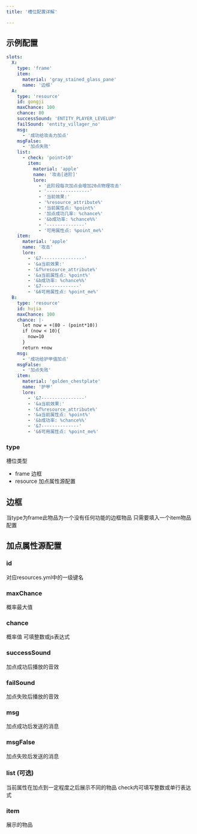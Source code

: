 ```yaml
---
title: '槽位配置详解'

---
```



## 示例配置

```yaml
slots:
  X:
    type: 'frame'
    item:
      material: 'gray_stained_glass_pane'
      name: '边框'
  A:
    type: 'resource'
    id: gongji
    maxChance: 100
    chance: 80
    successSound: 'ENTITY_PLAYER_LEVELUP'
    failSound: 'entity_villager_no'
    msg:
      - '成功给攻击力加点'
    msgFalse:
      - '加点失败'
    list:
      - check: 'point>10'
        item:
          material: 'apple'
          name: '攻击[进阶]'
          lore:
            - '此阶段每次加点会增加20点物理攻击'
            - '----------------'
            - '当前效果:'
            - '%resource_attribute%'
            - '当前属性点: %point%'
            - '加点成功几率: %chance%'
            - '&b成功率: %chance%%'
            - '--------------'
            - '可用属性点: %point_me%'
    item:
      material: 'apple'
      name: '攻击'
      lore:
        - '&7----------------'
        - '&a当前效果:'
        - '&f%resource_attribute%'
        - '&a当前属性点: %point%'
        - '&b成功率: %chance%%'
        - '&7--------------'
        - '&6可用属性点: %point_me%'
  B:
    type: 'resource'
    id: hujia
    maxChance: 100
    chance: |-
      let now = +(80 - (point*10))
      if (now < 10){
        now=10
      }
      return +now
    msg:
      - '成功给护甲值加点'
    msgFalse:
      - '加点失败'
    item:
      material: 'golden_chestplate'
      name: '护甲'
      lore:
        - '&7----------------'
        - '&a当前效果:'
        - '&f%resource_attribute%'
        - '&a当前属性点: %point%'
        - '&b成功率: %chance%%'
        - '&7--------------'
        - '&6可用属性点: %point_me%'
```

### type
槽位类型  
- frame 边框
- resource 加点属性源配置

## 边框

当type为frame此物品为一个没有任何功能的边框物品
只需要填入一个item物品配置

## 加点属性源配置

### id
对应resources.yml中的一级键名

### maxChance
概率最大值
### chance
概率值 可填整数或js表达式
### successSound
加点成功后播放的音效
### failSound
加点失败后播放的音效
### msg
加点成功后发送的消息
### msgFalse
加点失败后发送的消息
### list (可选)
当前属性在加点到一定程度之后展示不同的物品
check内可填写整数或单行表达式
### item
展示的物品
